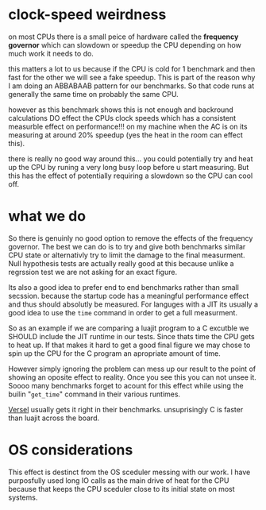 # clock-speed weirdness
on most CPUs there is a small peice of hardware called the **frequency governor**
which can slowdown or speedup the CPU depending on how much work it needs to do.

this matters a lot to us because if the CPU is cold for 1 benchmark and then fast for the other we will see a fake speedup. This is part of the reason why I am doing an ABBABAAB pattern for our benchmarks. So that code runs at generally the same time on probably the same CPU.

however as this benchmark shows this is not enough and backround calculations DO effect the CPUs clock speeds which has a consistent measurble effect on performance!!! on my machine when the AC is on its measuring at around 20% speedup (yes the heat in the room can effect this).

there is really no good way around this... you could potentially try and heat up the CPU by runing a very long busy loop before u start measuring. But this has the effect of potentially requiring a slowdown so the CPU can cool off.

# what we do

So there is genuinly no good option to remove the effects of the frequency governor.
The best we can do is to try and give both benchmarks similar CPU state or alternativly try to limit the damage to the final measurment.
Null hypothesis tests are actually really good at this because unlike a regrssion test we are not asking for an exact figure.

Its also a good idea to prefer end to end benchmarks rather than small secssion. because the startup code has a meaningful performance effect and thus should absolutly be measured. For languges with a JIT its usually a good idea to use the `time` command in order to get a full measurment.

So as an example if we are comparing a luajit program to a C excutble we SHOULD include the JIT runtime in our tests. Since thats time the CPU gets to heat up. If that makes it hard to get a good final figure we may chose to spin up the CPU for the C program an apropriate amount of time.

However simply ignoring the problem can mess up our result to the point of showing an oposite effect to reality. Once you see this you can not unsee it. Soooo many benchmarks forget to acount for this effect while using the builin "`get_time`" command in their various runtimes.

[Versel](https://programming-language-benchmarks.vercel.app/lua-vs-c) usually gets it right in their benchmarks. unsuprisingly C is faster than luajit across the board.

# OS considerations
This effect is destinct from the OS sceduler messing with our work. I have purposfully used long IO calls as the main drive of heat for the CPU because that keeps the CPU sceduler close to its initial state on most systems.